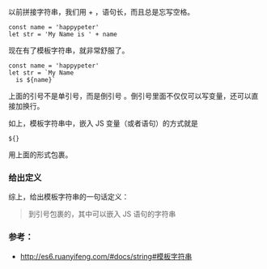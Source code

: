 以前拼接字符串，我们用 + ，语句长，而且总是忘写空格。
```
const name = 'happypeter'
let str = 'My Name is ' + name
```
现在有了模板字符串，就非常舒服了。
```
const name = 'happypeter'
let str = `My Name
  is ${name}`
```
上面的引号不是单引号，而是倒引号 。倒引号里面不仅仅可以写变量，还可以直接加换行。

如上，模板字符串中，嵌入 JS 变量（或者语句）的方式就是
```
${}
  ```
用上面的形式包裹。

### 给出定义

综上，给出模板字符串的一句话定义：

> 到引号包裹的，其中可以嵌入 JS 语句的字符串

### 参考：

- http://es6.ruanyifeng.com/#docs/string#模板字符串
